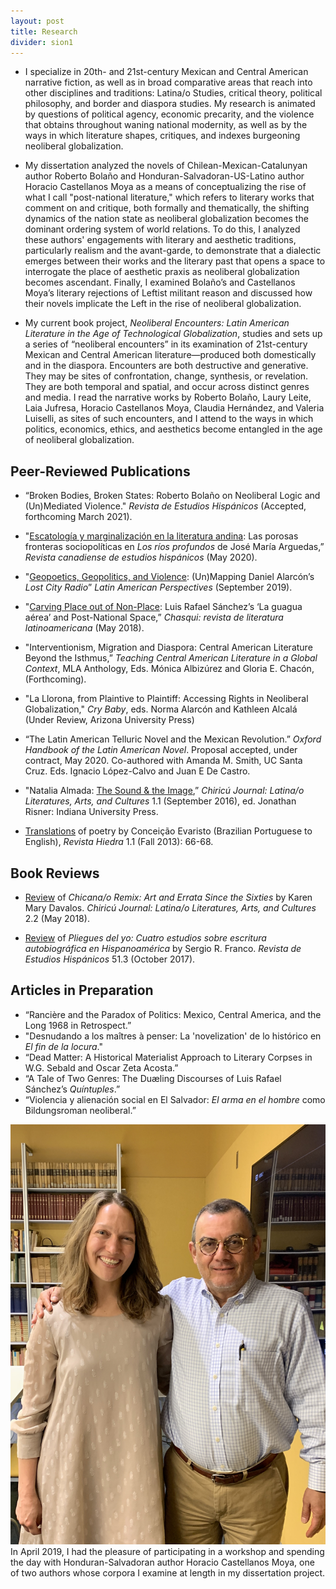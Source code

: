```yaml
---
layout: post
title: Research
divider: sion1
---
```


* I specialize in 20th- and 21st-century Mexican and Central American narrative fiction, as well as in broad comparative areas 
that reach into other disciplines and traditions: Latina/o Studies, critical theory, political philosophy, and border and 
diaspora studies. My research is animated by questions of political agency, economic precarity, and the violence that obtains 
throughout waning national modernity, as well as by the ways in which literature shapes, critiques, and indexes burgeoning 
neoliberal globalization.

* My dissertation analyzed the novels of Chilean-Mexican-Catalunyan author Roberto Bolaño and Honduran-Salvadoran-US-Latino 
author Horacio Castellanos Moya as a means of conceptualizing the rise of what I call "post-national literature," which refers 
to literary works that comment on and critique, both formally and thematically, the shifting dynamics of the 
nation state as neoliberal globalization becomes the dominant ordering system of world relations. To do this, I analyzed 
these authors' engagements with literary and aesthetic traditions, particularly realism and the avant-garde, to demonstrate that 
a dialectic emerges between their works and the literary past that opens a space to interrogate the place of 
aesthetic praxis as neoliberal globalization becomes ascendant. Finally, I examined Bolaño’s and Castellanos Moya’s literary rejections 
of Leftist militant reason and discussed how their novels implicate the Left in the rise of neoliberal globalization. 

* My current book project, _Neoliberal Encounters: Latin American Literature in the Age of Technological Globalization_, studies and sets up a series of “neoliberal encounters” in its examination of 21st-century Mexican and Central American literature—produced both domestically and in the diaspora. Encounters are both destructive and generative. They may be sites of confrontation, change, synthesis, or revelation. They are both temporal and spatial, and occur across distinct genres and media. I read the narrative works by Roberto Bolaño, Laury Leite, Laia Jufresa, Horacio Castellanos Moya, Claudia Hernández, and Valeria Luiselli, as sites of such encounters, and I attend to the ways in which politics, economics, ethics, and aesthetics become entangled in the age of neoliberal globalization. 


## Peer-Reviewed Publications



* “Broken Bodies, Broken States: Roberto Bolaño on Neoliberal Logic and (Un)Mediated Violence." _Revista de Estudios Hispánicos_ (Accepted, forthcoming March 2021).

* "[Escatología y marginalización en la literatura andina](https://www.academia.edu/43119108/Escatolog%C3%ADa_y_marginalización_en_la_literatura_andina_las_porosas_fronteras_sociopol%C3%ADticas_en_Los_r%C3%ADos_profundos_de_José_Mar%C3%ADa_Arguedas): Las porosas fronteras sociopolíticas en _Los ríos profundos_ de José María Arguedas,” _Revista canadiense de estudios hispánicos_ (May 2020).

* "[Geopoetics, Geopolitics, and Violence](https://www.academia.edu/40263382/Geopoetics_Geopolitics_and_Violence_Un_Mapping_Daniel_Alarcóns_Lost_City_Radio): (Un)Mapping Daniel Alarcón’s _Lost City Radio_” _Latin American Perspectives_ (September 2019).

* "[Carving Place out of Non-Place](https://www.academia.edu/39790659/Carving_Place_out_of_Non-Place_Luis_Rafael_Sánchez_s_La_guagua_aérea_and_Postnational_Space): Luis Rafael Sánchez’s ‘La guagua aérea’ and Post-National Space,” _Chasqui: revista de literatura latinoamericana_ (May 2018).

* "Interventionism, Migration and Diaspora: Central American Literature Beyond the Isthmus,” _Teaching Central American Literature in a Global Context_, MLA Anthology, Eds. Mónica Albizúrez and Gloria E. Chacón, (Forthcoming).

* "La Llorona, from Plaintive to Plaintiff: Accessing Rights in Neoliberal Globalization," _Cry Baby_, eds. Norma Alarcón and Kathleen Alcalá (Under Review, Arizona University Press)

* “The Latin American Telluric Novel and the Mexican Revolution.” _Oxford Handbook of the Latin American Novel_. Proposal accepted, under contract, May 2020. Co-authored with Amanda M. Smith, UC Santa Cruz. Eds. Ignacio López-Calvo and Juan E De Castro.

* "Natalia Almada: [The Sound & the Image](https://muse.jhu.edu/article/633332),” _Chiricú Journal: Latina/o Literatures, Arts, and Cultures_ 1.1 (September 2016), ed. Jonathan Risner: Indiana University Press.

* [Translations](https://www.hiedramagazine.com/conceicao-evaristo) of poetry by Conceição Evaristo (Brazilian Portuguese to English), _Revista Hiedra_ 1.1 (Fall 2013): 66-68.


## Book Reviews
* [Review](https://muse.jhu.edu/article/697754) of _Chicana/o Remix: Art and Errata Since the Sixties_ by Karen Mary Davalos. _Chiricú Journal: Latina/o Literatures, Arts, and Cultures_ 2.2 (May 2018).

* [Review](https://muse.jhu.edu/article/679167) of _Pliegues del yo: Cuatro estudios sobre escritura autobiográfica en Hispanoamérica_ by Sergio R. Franco. _Revista de Estudios Hispánicos_ 51.3 (October 2017).


## Articles in Preparation
* “Rancière and the Paradox of Politics: Mexico, Central America, and the Long 1968 in Retrospect.”
* "Desnudando a los maîtres à penser: La 'novelization' de lo histórico en _El fin de la locura_."
* “Dead Matter: A Historical Materialist Approach to Literary Corpses in W.G. Sebald and Oscar Zeta Acosta.”
* “A Tale of Two Genres: The Duæling Discourses of Luis Rafael Sánchez’s _Quíntuples_.”
* “Violencia y alienación social en El Salvador: _El arma en el hombre_ como Bildungsroman neoliberal.”

![](assets/images/HCMApril2019.jpg)
In April 2019, I had the pleasure of participating in a workshop and spending the day with Honduran-Salvadoran author Horacio Castellanos Moya, one of two authors whose corpora I examine at length in my dissertation project.
